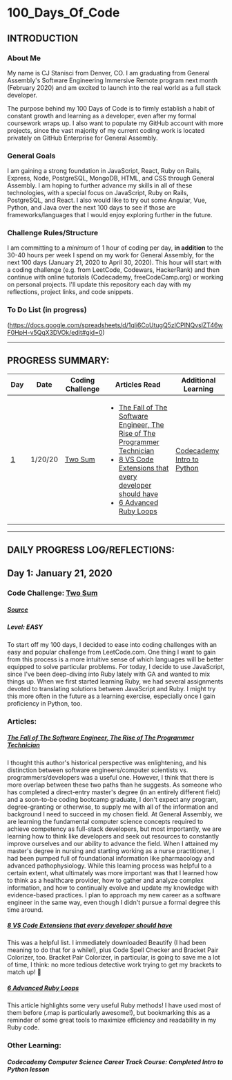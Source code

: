 # 100_Days_Of_Code

## INTRODUCTION
### About Me 
My name is CJ Stanisci from Denver, CO. I am graduating from General Assembly's Software Engineering Immersive Remote program next month (February 2020) and am excited to launch into the real world as a full stack developer.

The purpose behind my 100 Days of Code is to firmly establish a habit of constant growth and learning as a developer, even after my formal coursework wraps up. I also want to populate my GitHub account with more projects, since the vast majority of my current coding work is located privately on GitHub Enterprise for General Assembly.

### General Goals 
I am gaining a strong foundation in JavaScript, React, Ruby on Rails, Express, Node, PostgreSQL, MongoDB, HTML, and CSS through General Assembly. I am hoping to further advance my skills in all of these technologies, with a special focus on JavaScript, Ruby on Rails, PostgreSQL, and React. I also would like to try out some Angular, Vue, Python, and Java over the next 100 days to see if those are frameworks/languages that I would enjoy exploring further in the future.

### Challenge Rules/Structure
I am committing to a *minimum* of 1 hour of coding per day, **in addition** to the 30-40 hours per week I spend on my work for General Assembly, for the next 100 days (January 21, 2020 to April 30, 2020). 
This hour will start with a coding challenge (e.g. from LeetCode, Codewars, HackerRank) and then continue with online tutorials (Codecademy, freeCodeCamp.org) or working on personal projects.
I'll update this repository each day with my reflections, project links, and code snippets.

### To Do List (in progress)
(https://docs.google.com/spreadsheets/d/1qli6CoUtugQ5zlCPlNQvslZT46wF0HpH-v5QqX3DVOk/edit#gid=0)

------
## PROGRESS SUMMARY:
| Day | Date    | Coding Challenge                                                                               | Articles Read                                                                                                                                                                                                                                                                                                                                                                                                                                                       | Additional Learning        |
|-----|---------|------------------------------------------------------------------------------------------------|---------------------------------------------------------------------------------------------------------------------------------------------------------------------------------------------------------------------------------------------------------------------------------------------------------------------------------------------------------------------------------------------------------------------------------------------------------------------|----------------------------|
| [1](#day1)   | 1/20/20 | [Two Sum](https://github.com/janenath/100_days_of_code/blob/master/code_challenges/two_sum.js) | <ul> <li> [The Fall of The Software Engineer, The Rise of The Programmer Technician](https://medium.com/@alexkatrompas/the-fall-of-the-software-engineer-the-rise-of-the-programmer-technician-451a572d28b0) </li><li> [8 VS Code Extensions that every developer should have](https://medium.com/better-programming/8-vs-code-extensions-to-help-you-write-better-code-3f3fa56a3a52) </li><li> [6 Advanced Ruby Loops](https://medium.com/better-programming/6-advanced-ruby-loops-13695c20d012)</li> | [Codecademy Intro to Python](https://www.codecademy.com/learn/paths/computer-science) |

------
## DAILY PROGRESS LOG/REFLECTIONS:

## <a name=day1>Day 1</a>: January 21, 2020
### Code Challenge: [Two Sum](https://github.com/janenath/100_days_of_code/blob/master/code_challenges/two_sum.js)
##### [Source](https://leetcode.com/problems/two-sum/)
##### Level: EASY
To start off my 100 days, I decided to ease into coding challenges with an easy and popular challenge from LeetCode.com. One thing I want to gain from this process is a more intuitive sense of which languages will be better equipped to solve particular problems. For today, I decide to use JavaScript, since I've been deep-diving into Ruby lately with GA and wanted to mix things up. When we first started learning Ruby, we had several assignments devoted to translating solutions between JavaScript and Ruby. I might try this more often in the future as a learning exercise, especially once I gain proficiency in Python, too.

### Articles: 
##### [The Fall of The Software Engineer, The Rise of The Programmer Technician](https://medium.com/@alexkatrompas/the-fall-of-the-software-engineer-the-rise-of-the-programmer-technician-451a572d28b0)
I thought this author's historical perspective was enlightening, and his distinction between software engineers/computer scientists vs. programmers/developers was a useful one. However, I think that there is more overlap between these two paths than he suggests. As someone who has completed a direct-entry master's degree (in an entirely different field) and a soon-to-be coding bootcamp graduate, I don't expect any program, degree-granting or otherwise, to supply me with all of the information and background I need to succeed in my chosen field. At General Assembly, we are learning the fundamental computer science concepts required to achieve competency as full-stack developers, but most importantly, we are learning how to think like developers and seek out resources to constantly improve ourselves and our ability to advance the field. When I attained my master's degree in nursing and starting working as a nurse practitioner, I had been pumped full of foundational information like pharmacology and advanced pathophysiology. While this learning process was helpful to a certain extent, what ultimately was more important was that I learned how to think as a healthcare provider, how to gather and analyze complex information, and how to continually evolve and update my knowledge with evidence-based practices. I plan to approach my new career as a software engineer in the same way, even though I didn't pursue a formal degree this time around.

##### [8 VS Code Extensions that every developer should have](https://medium.com/better-programming/8-vs-code-extensions-to-help-you-write-better-code-3f3fa56a3a52)
This was a helpful list. I immediately downloaded Beautify (I had been meaning to do that for a while!), plus Code Spell Checker and Bracket Pair Colorizer, too. Bracket Pair Colorizer, in particular, is going to save me a lot of time, I think: no more tedious detective work trying to get my brackets to match up! :tada:

##### [6 Advanced Ruby Loops](https://medium.com/better-programming/6-advanced-ruby-loops-13695c20d012)
This article highlights some very useful Ruby methods! I have used most of them before (.map is particularly awesome!), but bookmarking this as a reminder of some great tools to maximize efficiency and readability in my Ruby code. 


### Other Learning:
##### Codecademy Computer Science Career Track Course: Completed Intro to Python lesson

